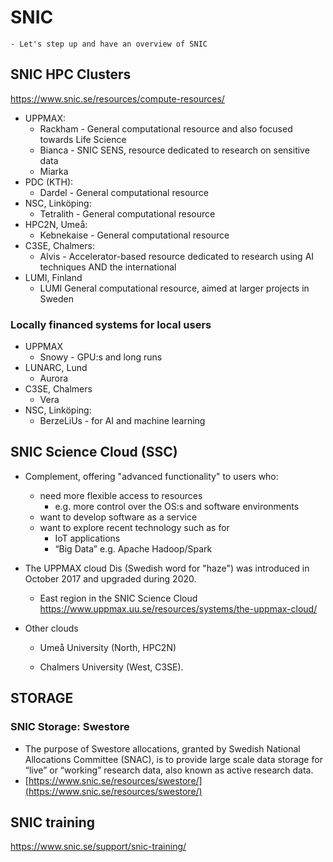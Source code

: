 # SNIC
```{objective}
- Let's step up and have an overview of SNIC
```

## SNIC HPC Clusters
<https://www.snic.se/resources/compute-resources/>
- UPPMAX:
  - Rackham - General computational resource and also focused towards Life Science
  - Bianca - SNIC SENS, resource dedicated to research on sensitive data
  - Miarka
- PDC (KTH):
  - Dardel - General computational resource
- NSC, Linköping:
  - Tetralith - General computational resource
- HPC2N, Umeå:
  - Kebnekaise - General computational resource
- C3SE, Chalmers:
  - Alvis - Accelerator-based resource dedicated to research using AI techniques
AND the international
- LUMI, Finland 
  - LUMI   General computational resource, aimed at larger projects in Sweden

### Locally financed systems for local users
- UPPMAX
  - Snowy - GPU:s and long runs
- LUNARC, Lund
  - Aurora 
- C3SE, Chalmers
  - Vera
- NSC, Linköping:
  - BerzeLiUs - for AI and machine learning 


 
## SNIC Science Cloud (SSC)

- Complement, offering "advanced functionality" to users who:

  - need more flexible access to resources
     - e.g. more control over the OS:s and software environments
  - want to develop software as a service
  - want to explore recent technology such as for
     - IoT applications 
     - “Big Data” e.g. Apache Hadoop/Spark


- The UPPMAX cloud Dis (Swedish word for "haze")  was introduced in October 2017 and upgraded during 2020.
  - East region in the SNIC Science Cloud <https://www.uppmax.uu.se/resources/systems/the-uppmax-cloud/>

- Other clouds

  - Umeå University (North, HPC2N)

  - Chalmers University (West, C3SE).

## STORAGE
### SNIC Storage: Swestore
- The purpose of Swestore allocations, granted by Swedish National Allocations Committee (SNAC), is to provide large scale data storage for “live” or “working” research data, also known as active research data.
- [https://www.snic.se/resources/swestore/](https://www.snic.se/resources/swestore/)

## SNIC training
<https://www.snic.se/support/snic-training/>
